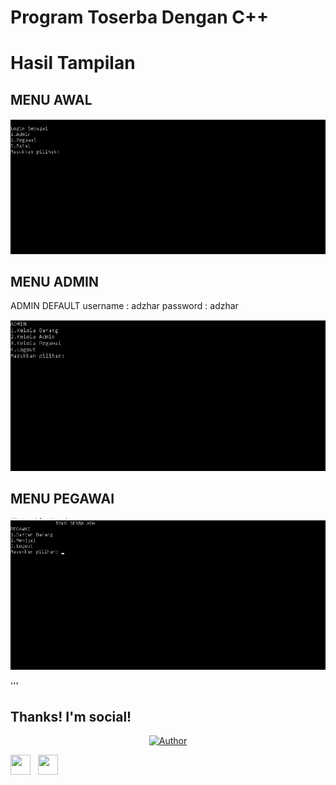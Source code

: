 # Program Toserba Dengan C++
# Hasil Tampilan
## MENU AWAL
![img](https://github.com/okabeRintarou26/Program_Toserba/blob/main/img/menu%20login.png?raw=true)
## MENU ADMIN
ADMIN DEFAULT
username : adzhar
password : adzhar

![img](https://github.com/okabeRintarou26/Program_Toserba/blob/main/img/menu%20admin.png?raw=true)

## MENU PEGAWAI
![img](https://github.com/okabeRintarou26/Program_Toserba/blob/main/img/menu%20pegawai.png?raw=true)

'''
## Thanks! I'm social!

</p>
<p align="center">
<a href="https://github.com/OkabeRintarou26"><img title="Author" src="https://img.shields.io/badge/Author-Okabe-orange.svg?style=for-the-badge&logo=github"></a>
</p>


<a href="https://www.facebook.com/Adzharussyukri/" target="_blank"><img height="32" width="32" src="https://cdn.jsdelivr.net/npm/simple-icons@latest/icons/facebook.svg" /></a> &nbsp;&nbsp;<a href="https://www.instagram.com/Adzharussyukri/" target="_blank"><img height="32" width="32" src="https://cdn.jsdelivr.net/npm/simple-icons@latest/icons/instagram.svg" /></a>
